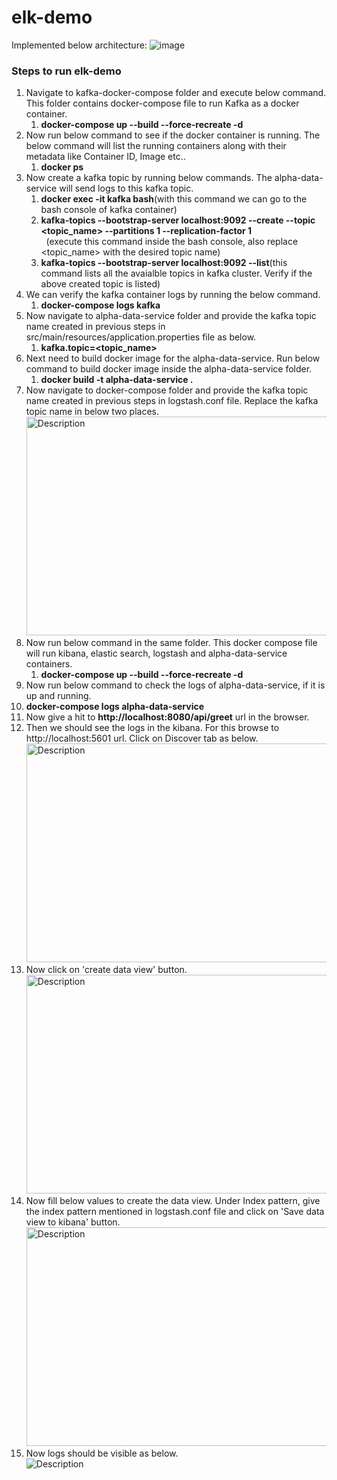 # elk-demo

Implemented below architecture:
![image](https://github.com/user-attachments/assets/6d322e02-f463-489f-8f49-c6ea26636b59)

### Steps to run elk-demo
1. Navigate to kafka-docker-compose folder and execute below command. This folder contains docker-compose file to run Kafka as a docker container.<br>
   1. **docker-compose up --build --force-recreate -d**
2. Now run below command to see if the docker container is running. The below command will list the running containers along with their metadata like Container ID, Image etc..<br>
   1. **docker ps**
3. Now create a kafka topic by running below commands. The alpha-data-service will send logs to this kafka topic.<br>
   1. **docker exec -it kafka bash**(with this command we can go to the bash console of kafka container)<br>
   2. **kafka-topics --bootstrap-server localhost:9092 --create --topic <topic_name> --partitions 1 --replication-factor 1**<br>
      &nbsp;&nbsp;(execute this command inside the bash console, also replace <topic_name> with the desired topic name)<br>
   3. **kafka-topics --bootstrap-server localhost:9092 --list**(this command lists all the avaialble topics in kafka cluster. Verify if the above created topic is listed)<br>
5. We can verify the kafka container logs by running the below command.<br>
   1. **docker-compose logs kafka**
6. Now navigate to alpha-data-service folder and provide the kafka topic name created in previous steps in src/main/resources/application.properties file as below.<br>
   1. **kafka.topic=<topic_name>**
7. Next need to build docker image for the alpha-data-service. Run below command to build docker image inside the alpha-data-service folder.
   1. **docker build -t alpha-data-service .**
8. Now navigate to docker-compose folder and provide the kafka topic name created in previous steps in logstash.conf file. Replace the kafka topic name in below two places.<br>
   <img src="https://github.com/user-attachments/assets/8e85315d-0260-4e0a-aec5-1aff07bdfb78" alt="Description" width="500" height="350"><br>
9. Now run below command in the same folder. This docker compose file will run kibana, elastic search, logstash and alpha-data-service containers.
   1. **docker-compose up --build --force-recreate -d**
10. Now run below command to check the logs of alpha-data-service, if it is up and running.
   1. **docker-compose logs alpha-data-service**
11. Now give a hit to **http://localhost:8080/api/greet** url in the browser.<br>
12. Then we should see the logs in the kibana. For this browse to http://localhost:5601 url. Click on Discover tab as below.<br>
   <img src="https://github.com/user-attachments/assets/0bfaad94-6ff8-4c8d-bf50-2be3577bf62f" alt="Description" width="500" height="350"><br>
13. Now click on 'create data view' button.<br>
   <img src="https://github.com/user-attachments/assets/b8de4ec8-d446-4af4-ae9c-db87130158e0" alt="Description" width="500" height="350"><br>
14. Now fill below values to create the data view. Under Index pattern, give the index pattern mentioned in logstash.conf file and click on 'Save data view to kibana' button.<br>
   <img src="https://github.com/user-attachments/assets/db18010b-4e18-4206-978c-b8ed5520fcfb" alt="Description" width="500" height="350"><br>
15. Now logs should be visible as below.<br>
   <img src="https://github.com/user-attachments/assets/39ca39e3-1e43-4726-9d43-1213f2a920d1" alt="Description"><br>



